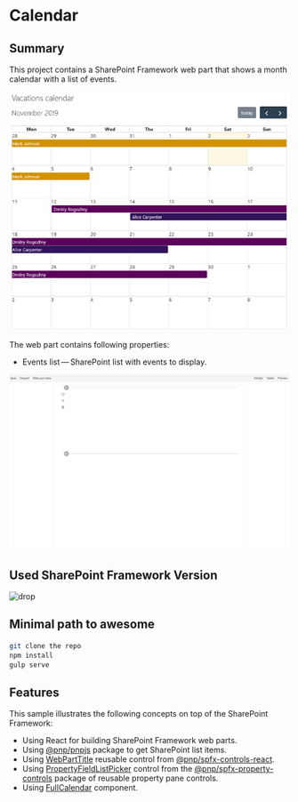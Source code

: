 # Calendar

## Summary
This project contains a SharePoint Framework web part that shows a month calendar with a list of events.

![calendar web part](./assets/calendar.jpg)

The web part contains following properties:
- Events list&thinsp;&mdash;&thinsp;SharePoint list with events to display.

![calendar web part settings](./assets/calendar-settings.gif)

## Used SharePoint Framework Version
![drop](https://img.shields.io/badge/drop-1.9.1-green.svg)

## Minimal path to awesome
```bash
git clone the repo
npm install
gulp serve
```

## Features
This sample illustrates the following concepts on top of the SharePoint Framework:
- Using React for building SharePoint Framework web parts.
- Using [@pnp/pnpjs](https://pnp.github.io/pnpjs/documentation/getting-started/) package to get SharePoint list items.
- Using [WebPartTitle](https://sharepoint.github.io/sp-dev-fx-controls-react/controls/WebPartTitle/) reusable control from [@pnp/spfx-controls-react](https://sharepoint.github.io/sp-dev-fx-controls-react/).
- Using [PropertyFieldListPicker](https://sharepoint.github.io/sp-dev-fx-property-controls/controls/PropertyFieldListPicker/) control from the [@pnp/spfx-property-controls](https://sharepoint.github.io/sp-dev-fx-property-controls/) package of reusable property pane controls.
- Using [FullCalendar](https://fullcalendar.io/) component.
